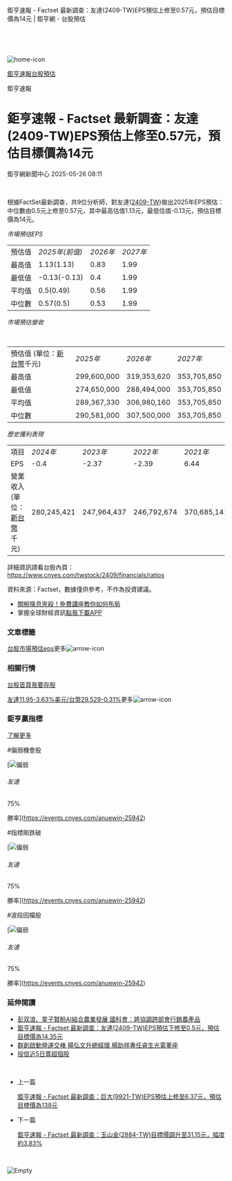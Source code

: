 鉅亨速報 - Factset 最新調查：友達(2409-TW)EPS預估上修至0.57元，預估目標價為14元 | 鉅亨網 - 台股預估

‌

‌

![home-icon](/assets/icons/breadCrumb/symbol-icon-home.svg)

[鉅亨速報](/news/cat/anue_live)[台股預估](/news/cat/tw_forecast)

鉅亨速報

# 鉅亨速報 - Factset 最新調查：友達(2409-TW)EPS預估上修至0.57元，預估目標價為14元

鉅亨網新聞中心 2025-05-26 08:11

‌

根據FactSet最新調查，共9位分析師，對友達([2409-TW](https://www.cnyes.com/twstock/2409))做出2025年EPS預估：中位數由0.5元上修至0.57元，其中最高估值1.13元，最低估值-0.13元，預估目標價為14元。

*市場預估EPS*

|  |  |  |  |
| --- | --- | --- | --- |
| 預估值 | *2025年(前值)* | *2026年* | *2027年* |
| 最高值 | 1.13(1.13) | 0.83 | 1.99 |
| 最低值 | -0.13(-0.13) | 0.4 | 1.99 |
| 平均值 | 0.5(0.49) | 0.56 | 1.99 |
| 中位數 | 0.57(0.5) | 0.53 | 1.99 |

*市場預估營收*

‌

|  |  |  |  |
| --- | --- | --- | --- |
| 預估值 (單位：[新台幣](https://invest.cnyes.com/forex/detail/usdtwd)千元) | *2025年* | *2026年* | *2027年* |
| 最高值 | 299,600,000 | 319,353,620 | 353,705,850 |
| 最低值 | 274,650,000 | 288,494,000 | 353,705,850 |
| 平均值 | 289,367,330 | 306,980,160 | 353,705,850 |
| 中位數 | 290,581,000 | 307,500,000 | 353,705,850 |

*歷史獲利表現*

|  |  |  |  |  |
| --- | --- | --- | --- | --- |
| 項目 | *2024年* | *2023年* | *2022年* | *2021年* |
| EPS | -0.4 | -2.37 | -2.39 | 6.44 |
| 營業收入 (單位：[新台幣](https://invest.cnyes.com/forex/detail/usdtwd)千元) | 280,245,421 | 247,964,437 | 246,792,674 | 370,685,141 |

詳細資訊請看台股內頁：  
<https://www.cnyes.com/twstock/2409/financials/ratios>

資料來源：Factset，數據僅供參考，不作為投資建議。

* [關稅降息夾殺！免費講座教你如何布局](https://www.rsc.com.tw/Cnyes_RSC/SeminarBooking2025InvestmentOutlook.aspx?utm_source=anue&utm_medium=usstocks_end)
* 掌握全球財經資訊[點我下載APP](http://www.cnyes.com/app/?utm_source=mweb&utm_medium=HamMenuBanner&utm_campaign=fixed&utm_content=entr)

### 文章標籤

[台股](https://news.cnyes.com/tag/台股 "台股")[市場預估](https://news.cnyes.com/tag/市場預估 "市場預估")[eps](https://news.cnyes.com/tag/eps "eps")更多![arrow-icon](/assets/icons/arrows/arrow-down.svg)

### 相關行情

[台股首頁](https://www.cnyes.com/twstock)[我要存股](https://supr.link/8OHaU)

[友達11.95-3.63%](https://www.cnyes.com/twstock/2409)[美元/台幣29.529-0.31%](https://invest.cnyes.com/forex/detail/USDTWD)更多![arrow-icon](/assets/icons/arrows/arrow-down.svg)

### 鉅亨贏指標

[了解更多](https://events.cnyes.com/anuewin-25942)

#偏弱機會股

[![偏弱](/assets/icons/win-indicator/short.svg)

###### 友達

75%

勝率](https://events.cnyes.com/anuewin-25942)

#指標剛跌破

[![偏弱](/assets/icons/win-indicator/short.svg)

###### 友達

75%

勝率](https://events.cnyes.com/anuewin-25942)

#波段回檔股

[![偏弱](/assets/icons/win-indicator/short.svg)

###### 友達

75%

勝率](https://events.cnyes.com/anuewin-25942)

### 延伸閱讀

* [彭双浪、童子賢盼AI結合農業發展 國科會：將協調跨部會行銷農產品](/news/id/5988384)
* [鉅亨速報 - Factset 最新調查：友達(2409-TW)EPS預估下修至0.5元，預估目標價為14.35元](/news/id/5984042)
* [群創啟動營運交棒 楊弘文升總經理 楊助祥專任睿生光電董座](/news/id/5981047)
* [投信近5日賣超個股](/news/id/5976238)

‌

* 上一篇

  [鉅亨速報 - Factset 最新調查：巨大(9921-TW)EPS預估上修至6.37元，預估目標價為138元](/news/id/5993478)
* 下一篇

  [鉅亨速報 - Factset 最新調查：玉山金(2884-TW)目標價調升至31.15元，幅度約3.83%](/news/id/5992343)

‌

![Empty](/assets/icons/skeleton/empty-image.svg)

‌